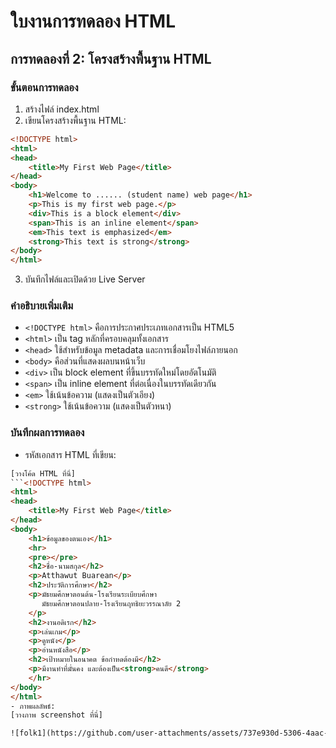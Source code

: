 # ใบงานการทดลอง HTML
## การทดลองที่ 2: โครงสร้างพื้นฐาน HTML
### ขั้นตอนการทดลอง
1. สร้างไฟล์ index.html
2. เขียนโครงสร้างพื้นฐาน HTML:
```html
<!DOCTYPE html>
<html>
<head>
    <title>My First Web Page</title>
</head>
<body>
    <h1>Welcome to ...... (student name) web page</h1>
    <p>This is my first web page.</p>
    <div>This is a block element</div>
    <span>This is an inline element</span>
    <em>This text is emphasized</em>
    <strong>This text is strong</strong>    
</body>
</html>
```
3. บันทึกไฟล์และเปิดด้วย Live Server


### คำอธิบายเพิ่มเติม
- `<!DOCTYPE html>` คือการประกาศประเภทเอกสารเป็น HTML5
- `<html>` เป็น tag หลักที่ครอบคลุมทั้งเอกสาร
- `<head>` ใช้สำหรับข้อมูล metadata และการเชื่อมโยงไฟล์ภายนอก
- `<body>` คือส่วนที่แสดงผลบนหน้าเว็บ
- `<div>` เป็น block element ที่ขึ้นบรรทัดใหม่โดยอัตโนมัติ
- `<span>` เป็น inline element ที่ต่อเนื่องในบรรทัดเดียวกัน
- `<em>` ใช้เน้นข้อความ (แสดงเป็นตัวเอียง)
- `<strong>` ใช้เน้นข้อความ (แสดงเป็นตัวหนา)

### บันทึกผลการทดลอง
- รหัสเอกสาร HTML ที่เขียน:
```html
[วางโค้ด HTML ที่นี่]
```<!DOCTYPE html>
<html>
<head>
    <title>My First Web Page</title>
</head>
<body>
    <h1>ข้อมูลของตนเอง</h1>
    <hr>
    <pre></pre>
    <h2>ชื่อ-นามสกุล</h2>
    <p>Atthawut Buarean</p>
    <h2>ประวัติการศึกษา</h2>
    <p>มัธยมศึกษาตอนต้น-โรงเรียนระเบียบศึกษา
       มัธยมศึกษาตอนปลาย-โรงเรียนฤทธิยะวรรณาลัย 2
    </p>
    <h2>งานอดิเรก</h2>
    <p>เล่นเกม</p>
    <p>ดูหนัง</p>
    <p>อ่านหนังสือ</p>
    <h2>เป้าหมายในอนาคต ข้อกำหดต้องมี</h2>
    <p>มีงานทำที่มั่นคง และต้องเป็น<strong>คนดี</strong>
    </hr>
</body>
</html>
- ภาพผลลัพธ์:
[วางภาพ screenshot ที่นี่]

![folk1](https://github.com/user-attachments/assets/737e930d-5306-4aac-b2d7-a5bf64c7808b)




